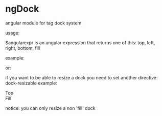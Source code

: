ngDock
======

angular module for tag dock system

usage:
<body dock-ref>
  <div dock="$angularexpr"></div>
</body>

$angularexpr is an angular expression that returns one of this:
top, left, right, bottom, fill

example:
<body dock-ref>
  <div dock="'fill'"></div>
</body>
or:
<body dock-ref>
  <div dock="myScopeVariable"></div>
</body>

if you want to be able to resize a dock you need to set another directive:
dock-resizable
example:
<body dock-ref>
  <div dock="'top'" dock-resizeble>Top</div>
  <div dock="'fill'">Fill</div>
</body>

notice:
you can only resize a non 'fill' dock
